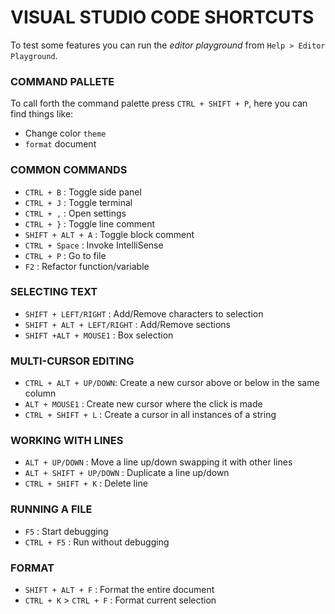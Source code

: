 # VISUAL STUDIO CODE SHORTCUTS

To test some features you can run the _editor playground_ from `Help > Editor Playground`.

### COMMAND PALLETE

To call forth the command palette press `CTRL + SHIFT + P`, here you can find things like:
- Change color `theme`
- `format` document

### COMMON COMMANDS
- `CTRL + B` : Toggle side panel
- `CTRL + J` : Toggle terminal
- `CTRL + ,` : Open settings
- `CTRL + }` : Toggle line comment
- `SHIFT + ALT + A` : Toggle block comment
- `CTRL + Space` : Invoke IntelliSense
- `CTRL + P` : Go to file
- `F2` : Refactor function/variable

### SELECTING TEXT
- `SHIFT + LEFT/RIGHT` : Add/Remove characters to selection
- `SHIFT + ALT + LEFT/RIGHT` : Add/Remove sections
- `SHIFT +ALT + MOUSE1` : Box selection

### MULTI-CURSOR EDITING

- `CTRL + ALT + UP/DOWN`: Create a new cursor above or below in the same column
- `ALT + MOUSE1` : Create new cursor where the click is made
- `CTRL + SHIFT + L` : Create a cursor in all instances of a string

### WORKING WITH LINES
- `ALT + UP/DOWN` : Move a line up/down swapping it with other lines 
- `ALT + SHIFT + UP/DOWN` : Duplicate a line up/down
- `CTRL + SHIFT + K` : Delete line

### RUNNING A FILE
- `F5` : Start debugging
- `CTRL + F5` : Run without debugging

### FORMAT
- `SHIFT + ALT + F` : Format the entire document
- `CTRL + K` > `CTRL + F` : Format current selection